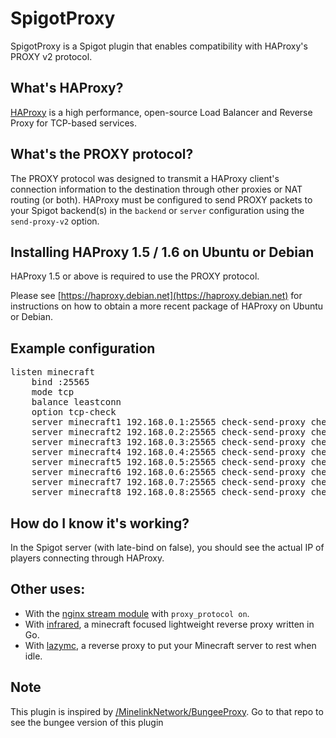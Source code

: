 # SpigotProxy

SpigotProxy is a Spigot plugin that enables compatibility with HAProxy's PROXY v2 protocol.


## What's HAProxy?

[HAProxy](http://www.haproxy.org/) is a high performance, open-source Load Balancer and Reverse Proxy for TCP-based services.


## What's the PROXY protocol?

The PROXY protocol was designed to transmit a HAProxy client's connection information to the destination through other proxies or NAT routing (or both). HAProxy must be configured to send PROXY packets to your Spigot backend(s) in the `backend` or `server` configuration using the `send-proxy-v2` option.


## Installing HAProxy 1.5 / 1.6 on Ubuntu or Debian

HAProxy 1.5 or above is required to use the PROXY protocol.

Please see [https://haproxy.debian.net](https://haproxy.debian.net) for instructions on how to obtain a more recent package of HAProxy on Ubuntu or Debian.

## Example configuration

<pre>
listen minecraft
	bind :25565
	mode tcp
	balance leastconn
	option tcp-check
	server minecraft1 192.168.0.1:25565 check-send-proxy check send-proxy-v2
	server minecraft2 192.168.0.2:25565 check-send-proxy check send-proxy-v2
	server minecraft3 192.168.0.3:25565 check-send-proxy check send-proxy-v2
	server minecraft4 192.168.0.4:25565 check-send-proxy check send-proxy-v2
	server minecraft5 192.168.0.5:25565 check-send-proxy check send-proxy-v2
	server minecraft6 192.168.0.6:25565 check-send-proxy check send-proxy-v2
	server minecraft7 192.168.0.7:25565 check-send-proxy check send-proxy-v2
	server minecraft8 192.168.0.8:25565 check-send-proxy check send-proxy-v2
</pre>


## How do I know it's working?

In the Spigot server (with late-bind on false), you should see the actual IP of players connecting through HAProxy.

## Other uses:
- With the [nginx stream module](https://docs.nginx.com/nginx/admin-guide/load-balancer/tcp-udp-load-balancer/) with `proxy_protocol on`.
- With [infrared](https://github.com/haveachin/infrared), a minecraft focused lightweight reverse proxy written in Go.
- With [lazymc](https://github.com/timvisee/lazymc), a reverse proxy to put your Minecraft server to rest when idle.

## Note

This plugin is inspired by [/MinelinkNetwork/BungeeProxy](https://github.com/MinelinkNetwork/BungeeProxy). Go to that repo to see the bungee version of this plugin